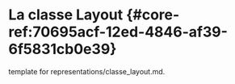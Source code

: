 # La classe Layout {#core-ref:70695acf-12ed-4846-af39-6f5831cb0e39}
 
<span class="fixme template"> template for representations/classe_layout.md.</span>
